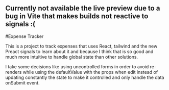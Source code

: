 ## Currently not available the live preview due to a bug in Vite that makes builds not reactive to signals :( 


#Expense Tracker

This is a project to track expenses that uses React, tailwind and the new Preact signals to learn about it and because I think that is so good and much more intuitive to handle global state than other solutions.

I take some decisions like using uncontrolled forms in order to avoid re-renders while using the defaultValue with the props when edit instead of updating constantly the state to make it controlled and only handle the data onSubmit event.
